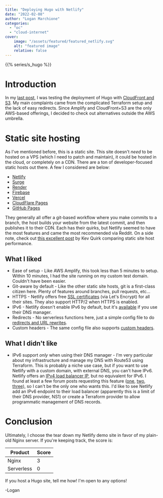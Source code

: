 ```yaml
---
title: "Deploying Hugo with Netlify"
date: "2022-02-08"
author: "Logan Marchione"
categories: 
  - "oc"
  - "cloud-internet"
cover:
    image: "/assets/featured/featured_netlify.svg"
    alt: "featured image"
    relative: false
---
```


{{% series/s_hugo %}}

# Introduction

In my [last post](/2021/10/deploying-hugo-with-cloudfront-and-s3/), I was testing the deployment of Hugo with [CloudFront and S3](https://aws.amazon.com/premiumsupport/knowledge-center/cloudfront-serve-static-website/). My main complaints came from the complicated Terraform setup and the lack of easy redirects. Since Amplify and CloudFront+S3 are the only AWS-based offerings, I decided to check out alternatives outside the AWS umbrella.

# Static site hosting

As I've mentioned before, this is a static site. This site doesn't _need_ to be hosted on a VPS (which I need to patch and maintain), it could be hosted in the cloud, or completely on a CDN. There are a ton of developer-focused static hosts out there. A few I considered are below:
* [Netlify](https://www.netlify.com/)
* [Surge](https://surge.sh/)
* [Render](https://render.com/)
* [Firebase](https://firebase.google.com/products/hosting)
* [Vercel](https://vercel.com/)
* [CloudFlare Pages](https://pages.cloudflare.com/)
* [GitHub Pages](https://pages.github.com/)

They generally all offer a git-based workflow where you make commits to a branch, the host builds your website from the latest commit, and then publishes it to their CDN. Each has their quirks, but Netlify seemed to have the most features and came the most recommended via Reddit. On a side note, check out [this excellent post](https://kevq.uk/comparing-static-site-hosts-best-host-for-a-static-site/) by Kev Quirk comparing static site host performance.

## What I liked

* Ease of setup - Like AWS Amplify, this took less than 5 minutes to setup. Within 10 minutes, I had the site running on my custom test domain. Couldn't have been easier.
* Git-aware by default - Like the other static site hosts, git is a first-class citizen here. Plenty of features around branches, pull requests, etc...
* HTTPS - Netlify offers free [SSL certificates](https://docs.netlify.com/domains-https/https-ssl/) (via Let's Encrypt) for all their sites. They also support HTTP/2 when HTTPS is enabled.
* IPv6 - Netlify doesn't enable IPv6 by default, but it's [available](https://docs.netlify.com/domains-https/https-ssl/) if you use their DNS manager.
* Redirects - No serverless functions here, just a simple config file to do [redirects and URL rewrites](https://docs.netlify.com/routing/redirects/).
* Custom headers - The same config file also supports [custom headers](https://docs.netlify.com/routing/headers/).

## What I didn't like

* IPv6 support _only_ when using their DNS manager - I'm very particular about my infrastructure and manage my DNS with Route53 using Terraform. This is probably a niche use case, but if you want to use Netlify with a custom domain, with external DNS, you can't have IPv6. Netlify offers an [IPv4 load balancer IP](https://docs.netlify.com/domains-https/custom-domains/configure-external-dns/#configure-an-apex-domain), but no equivalent for IPv6. I found at least a few forum posts requesting this feature ([one](https://answers.netlify.com/t/aaaa-ipv6-record-for-apex-domains/11872), [two](https://answers.netlify.com/t/ipv6-address-for-netlify-load-balancer/8768), [three](https://answers.netlify.com/t/ipv6-endpoint-for-main-load-balancer/667)), so I can't be the only one who wants this. I'd like to see Netlify add an IPv6 endpoint to their load balancer (apparently this is a limit of their DNS provider, NS1) or create a Terraform provider to allow programmatic management of DNS records.

# Conclusion

Ultimately, I choose the tear down my Netlify demo site in favor of my plain-old Nginx server. If you're keeping track, the score is:

| Product     | Score |
| ----------- | ----- |
| Nginx       | 3     |
| Serverless  | 0     |

If you host a Hugo site, tell me how! I'm open to any options!

\-Logan